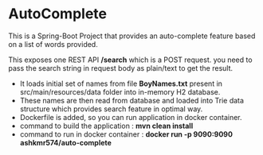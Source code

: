 # AutoComplete
This is a Spring-Boot Project that provides an auto-complete feature based on a list of words provided.

This exposes one REST API **/search** which is a POST request. you need to pass
the search string in request body as plain/text to get the result.

* It loads initial set of names from file **BoyNames.txt** present in src/main/resources/data folder into in-memory H2 database.
* These names are then read from database and loaded into Trie data structure which provides search feature in optimal way.
* Dockerfile is added, so you can run application in docker container.
* command to build the application : **mvn clean install**
* command to run in docker container : **docker run -p 9090:9090 ashkmr574/auto-complete**
